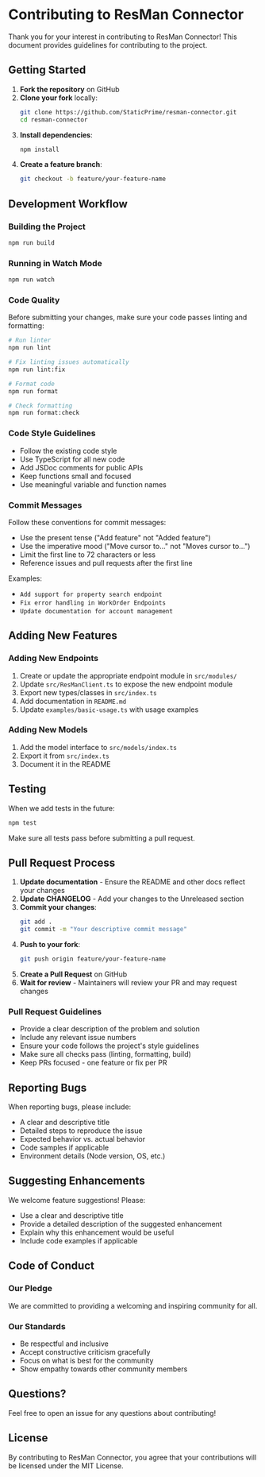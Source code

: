 # Contributing to ResMan Connector

Thank you for your interest in contributing to ResMan Connector! This document provides guidelines for contributing to the project.

## Getting Started

1. **Fork the repository** on GitHub
2. **Clone your fork** locally:
   ```bash
   git clone https://github.com/StaticPrime/resman-connector.git
   cd resman-connector
   ```
3. **Install dependencies**:
   ```bash
   npm install
   ```
4. **Create a feature branch**:
   ```bash
   git checkout -b feature/your-feature-name
   ```

## Development Workflow

### Building the Project

```bash
npm run build
```

### Running in Watch Mode

```bash
npm run watch
```

### Code Quality

Before submitting your changes, make sure your code passes linting and formatting:

```bash
# Run linter
npm run lint

# Fix linting issues automatically
npm run lint:fix

# Format code
npm run format

# Check formatting
npm run format:check
```

### Code Style Guidelines

- Follow the existing code style
- Use TypeScript for all new code
- Add JSDoc comments for public APIs
- Keep functions small and focused
- Use meaningful variable and function names

### Commit Messages

Follow these conventions for commit messages:

- Use the present tense ("Add feature" not "Added feature")
- Use the imperative mood ("Move cursor to..." not "Moves cursor to...")
- Limit the first line to 72 characters or less
- Reference issues and pull requests after the first line

Examples:

- `Add support for property search endpoint`
- `Fix error handling in WorkOrder Endpoints`
- `Update documentation for account management`

## Adding New Features

### Adding New Endpoints

1. Create or update the appropriate endpoint module in `src/modules/`
2. Update `src/ResManClient.ts` to expose the new endpoint module
3. Export new types/classes in `src/index.ts`
4. Add documentation in `README.md`
5. Update `examples/basic-usage.ts` with usage examples

### Adding New Models

1. Add the model interface to `src/models/index.ts`
2. Export it from `src/index.ts`
3. Document it in the README

## Testing

When we add tests in the future:

```bash
npm test
```

Make sure all tests pass before submitting a pull request.

## Pull Request Process

1. **Update documentation** - Ensure the README and other docs reflect your changes
2. **Update CHANGELOG** - Add your changes to the Unreleased section
3. **Commit your changes**:
   ```bash
   git add .
   git commit -m "Your descriptive commit message"
   ```
4. **Push to your fork**:
   ```bash
   git push origin feature/your-feature-name
   ```
5. **Create a Pull Request** on GitHub
6. **Wait for review** - Maintainers will review your PR and may request changes

### Pull Request Guidelines

- Provide a clear description of the problem and solution
- Include any relevant issue numbers
- Ensure your code follows the project's style guidelines
- Make sure all checks pass (linting, formatting, build)
- Keep PRs focused - one feature or fix per PR

## Reporting Bugs

When reporting bugs, please include:

- A clear and descriptive title
- Detailed steps to reproduce the issue
- Expected behavior vs. actual behavior
- Code samples if applicable
- Environment details (Node version, OS, etc.)

## Suggesting Enhancements

We welcome feature suggestions! Please:

- Use a clear and descriptive title
- Provide a detailed description of the suggested enhancement
- Explain why this enhancement would be useful
- Include code examples if applicable

## Code of Conduct

### Our Pledge

We are committed to providing a welcoming and inspiring community for all.

### Our Standards

- Be respectful and inclusive
- Accept constructive criticism gracefully
- Focus on what is best for the community
- Show empathy towards other community members

## Questions?

Feel free to open an issue for any questions about contributing!

## License

By contributing to ResMan Connector, you agree that your contributions will be licensed under the MIT License.
